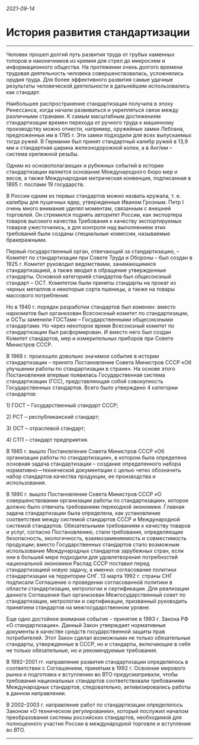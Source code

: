 *2021-09-14*

# История развития стандартизации
---

Человек прошел долгий путь развития труда от грубых каменных топоров и наконечников из кремня для стрел до микросхем и информационного общества. На протяжении очень долгого времени трудовая деятельность человека совершенствовалась, усложнялись орудия труда. Для более эффективного развития самые удачные результаты человеческой деятельности в дальнейшем использовались как стандарт.

Наибольшее распространение стандартизация получила в эпоху Ренессанса, когда начали развиваться и укрепляться связи между различными странами. К самым масштабным достижениям стандартизации времен перехода от ручного труда к машинному производству можно отнести, например, оружейные замки Леблана, предложенные им в 1785 г. Эти замки подходили для всех выпускаемых тогда ружей. В Германии был принят стандартный калибр ружей в 13,9 мм и стандартная ширина железнодорожной колеи, а в Англии – система крепежной резьбы.

Одним из основополагающих и рубежных событий в истории стандартизации является основание Международного бюро мер и весов, а также Международная метрическая конвенция, подписанная в 1895 г. послами 19 государств.

В России одним из первых стандартов можно назвать кружала, т. е. калибры для пушечных ядер, утвержденные Иваном Грозным. Петр I очень много внимания уделял моментам, связанным с внешней торговлей. Он стремился поднять авторитет России, как экспортера товаров высокого качества Требования к качеству экспортируемых товаров ужесточились, а для контроля над выполнением этих требований были созданы специальные комиссии, называемые бракеражными.

Первый государственный орган, отвечающий за стандартизацию, – Комитет по стандартизации при Совете Труда и Обороны – был создан в 1925 г. Комитет руководил ведомствами, занимающимися стандартизацией, а также вводил в обращение утвержденные стандарты. Основной категорией стандартов был общесоюзный стандарт – ОСТ. Комитетом были приняты стандарты на прокат из черных металлов и некоторые сорта пшеницы, а также на товары массового потребления.

Но в 1940 г. порядок разработки стандартов был изменен: вместо наркоматов был организован Всесоюзный комитет по стандартизации, и ОСТы заменили ГОСТами – Государственными общесоюзными стандартами. Но через некоторое время Всесоюзный комитет по стандартизации был расформирован. И вместо него был создан Комитет стандартов, мер и измерительных приборов при Совете Министров СССР.

В 1968 г. произошло довольно значимое событие в истории стандартизации – принято Постановление Совета Министров СССР «Об улучшении работы по стандартизации в стране». На основе этого Постановления впервые появилась Государственная система стандартизации (ГСС), представляющая собой совокупность Государственных стандартов. Всего было утверждено 4 категории стандартов:

1) ГОСТ – Государственный стандарт СССР;

2) РСТ – республиканский стандарт;

3) ОСТ – отраслевой стандарт;

4) СТП – стандарт предприятия.

В 1985 г. вышло Постановление Совета Министров СССР «Об организации работы по стандартизации», в котором была определена основная задача стандартизации – создание определенного набора нормативно—технической документации с целью четко обозначить набор стандартов качества продукции, ее производства и использования.

В 1990 г. вышло Постановление Совета Министров СССР «О совершенствовании организации работы по стандартизации», которое должно было отвечать требованиям переходной экономики. Главная задача стандартизации была определена, как установление соответствия между системой стандартов СССР и Международной системой стандартов. Обязательными требованиям к качеству товаров и услуг, согласно Постановлению, стали требования, определяющие безопасность, экологичность, взаимозаменяемость и совместимость продукции; вместо Государственных стандартов стало возможным использование Международных стандартов зарубежных стран, если они в большей мере подходили для удовлетворения потребностей национальной экономики Распад СССР поставил перед стандартизацией новую задачу, а именно: согласование политики стандартизации на территории СНГ. 13 марта 1992 г. страны СНГ подписали Соглашение о проведении согласованной политики в области стандартизации, метрологии и сертификации. Для реализации данного Соглашения был организован Межгосударственный совет по стандартизации, метрологии и сертификации, призванный руководить принятием стандартов на межгосударственном уровне.

Еще одно достойное внимания событие – принятие в 1993 г. Закона РФ «О стандартизации». Данный Закон утверждает нормативные документы в качестве средств государственной защиты прав потребителей. Этот Закон сделал возможными не только обязательные стандарты, утвержденные в СССР, но и стандарты, включающие в себя не только обязательные, но и рекомендуемые требования.

В 1992–2001 гг. направление развития стандартизации определялось в соответствии с Соглашением, принятым в 1992 г. Освоение мирового рынка и подготовка к вступлению во ВТО предусматривали, чтобы требования национальных стандартов соответствовали требованиям Международных стандартов, следовательно, активизировались работы в данном направлении.

В 2002–2003 г. направление работ по стандартизации определялось Законом «О техническом регулировании», который послужил началом преобразования системы российских стандартов, необходимой для полноценного участия России в международной торговле и вступления во ВТО.

---
